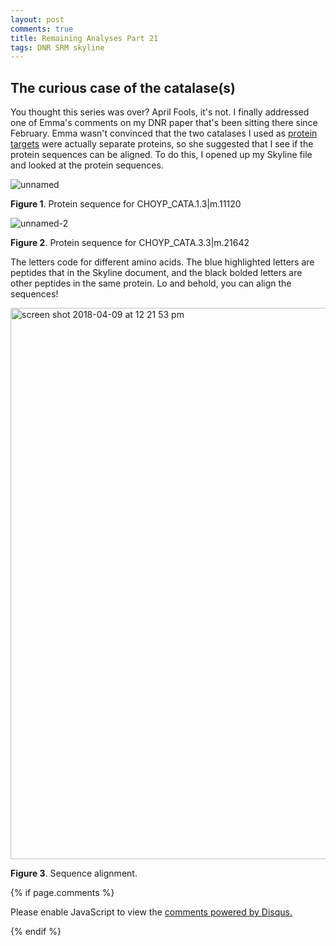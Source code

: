 ```yaml
---
layout: post
comments: true
title: Remaining Analyses Part 21
tags: DNR SRM skyline
---
```


## The curious case of the catalase(s)

You thought this series was over? April Fools, it's not. I finally addressed one of Emma's comments on my DNR paper that's been sitting there since February. Emma wasn't convinced that the two catalases I used as [protein targets](https://yaaminiv.github.io/Correlating-Technical-Replicates-Part10/) were actually separate proteins, so she suggested that I see if the protein sequences can be aligned. To do this, I opened up my Skyline file and looked at the protein sequences.

![unnamed](https://user-images.githubusercontent.com/22335838/38276438-dc97bc82-3749-11e8-8637-a1ec9e839ab2.png)

**Figure 1**. Protein sequence for CHOYP_CATA.1.3|m.11120

![unnamed-2](https://user-images.githubusercontent.com/22335838/38276440-ddfbc8f2-3749-11e8-8da1-13a0c3b2bcdf.png)

**Figure 2**. Protein sequence for CHOYP_CATA.3.3|m.21642

The letters code for different amino acids. The blue highlighted letters are peptides that in the Skyline document, and the black bolded letters are other peptides in the same protein. Lo and behold, you can align the sequences!

<img width="882" alt="screen shot 2018-04-09 at 12 21 53 pm" src="https://user-images.githubusercontent.com/22335838/38646488-0b9798aa-3d9d-11e8-805b-186db419f8e4.png">

**Figure 3**. Sequence alignment.

{% if page.comments %}

<div id="disqus_thread"></div>
<script>

/**
*  RECOMMENDED CONFIGURATION VARIABLES: EDIT AND UNCOMMENT THE SECTION BELOW TO INSERT DYNAMIC VALUES FROM YOUR PLATFORM OR CMS.
*  LEARN WHY DEFINING THESE VARIABLES IS IMPORTANT: https://disqus.com/admin/universalcode/#configuration-variables*/
/*
var disqus_config = function () {
this.page.url = PAGE_URL;  // Replace PAGE_URL with your page's canonical URL variable
this.page.identifier = PAGE_IDENTIFIER; // Replace PAGE_IDENTIFIER with your page's unique identifier variable
};
*/
(function() { // DON'T EDIT BELOW THIS LINE
var d = document, s = d.createElement('script');
s.src = 'https://the-responsible-grad-student.disqus.com/embed.js';
s.setAttribute('data-timestamp', +new Date());
(d.head || d.body).appendChild(s);
})();
</script>
<noscript>Please enable JavaScript to view the <a href="https://disqus.com/?ref_noscript">comments powered by Disqus.</a></noscript>

{% endif %}

<script id="dsq-count-scr" src="//the-responsible-grad-student.disqus.com/count.js" async></script>
